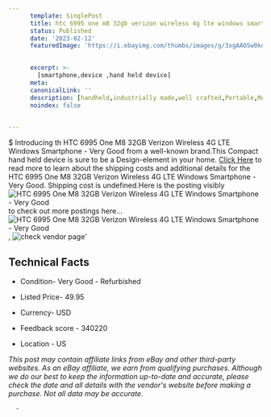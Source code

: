 ```yaml
---
      template: SinglePost
      title: htc 6995 one m8 32gb verizon wireless 4g lte windows smartphone very good
      status: Published
      date: '2023-02-12'
      featuredImage: 'https://i.ebayimg.com/thumbs/images/g/3xgAAOSw0kdgJBTY/s-l225.jpg'
       

      excerpt: >-
        [smartphone,device ,hand held device]
      meta:
      canonicalLink: ''
      description: [handheld,industrially made,well crafted,Portable,Mobile,Compact,Convenient,Lightweight,Maneuverable,Man-portable,Miniature,Carriable,Hand-held,Light,Holdable,Transportable,Mobile device,Pocket-sized,On-the-go,Wireless,Cordless,Compact size,Convenient size, smartphone,device ,hand held device]
      noindex: false
      

---
```

$
      Introducing th HTC 6995 One M8 32GB Verizon Wireless 4G LTE Windows Smartphone - Very Good from a well-known brand.This Compact hand held device is sure to be a Design-element in your home. [Click Here](https://www.ebay.com/itm/363288712255?hash=item5495b1d43f%3Ag%3A3xgAAOSw0kdgJBTY&mkevt=1&mkcid=1&mkrid=711-53200-19255-0&campid=%253CePNCampaignId%253E&customid=%253CreferenceId%253E&toolid=10049) to read more to learn about the shipping costs and additional details for the HTC 6995 One M8 32GB Verizon Wireless 4G LTE Windows Smartphone - Very Good. Shipping cost is undefined.Here is the posting visibly ![HTC 6995 One M8 32GB Verizon Wireless 4G LTE Windows Smartphone - Very Good](https://i.ebayimg.com/thumbs/images/g/3xgAAOSw0kdgJBTY/s-l225.jpg) to check out more postings here... ![HTC 6995 One M8 32GB Verizon Wireless 4G LTE Windows Smartphone - Very Good](https://i.ebayimg.com/images/g/3xgAAOSw0kdgJBTY/s-l1200.jpg), ![check vendor page]()'

      

 ## Technical Facts 



     
      

 - Condition- Very Good - Refurbished 


      

 - Listed Price- 49.95 


      

 - Currency- USD 


      

 - Feedback score - 340220 


      

 - Location - US 


      
      

 *_This post may contain affiliate links from eBay and other third-party websites. As an eBay affiliate, we earn from qualifying purchases. Although we do our best to keep the information up-to-date and accurate, please check the date and all details with the vendor's website before making a purchase. Not all data may be accurate._*




      -
